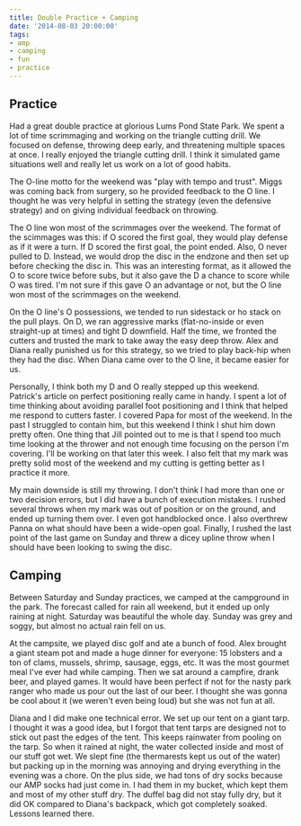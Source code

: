 ```yaml
---
title: Double Practice + Camping
date: '2014-08-03 20:00:00'
tags:
- amp
- camping
- fun
- practice
---
```


## Practice

Had a great double practice at glorious Lums Pond State Park. We spent a lot of time scrimmaging and working on the triangle cutting drill. We focused on defense, throwing deep early, and threatening multiple spaces at once. I really enjoyed the triangle cutting drill. I think it simulated game situations well and really let us work on a lot of good habits. 

The O-line motto for the weekend was "play with tempo and trust". Miggs was coming back from surgery, so he provided feedback to the O line. I thought he was very helpful in setting the strategy (even the defensive strategy) and on giving individual feedback on throwing. 

The O line won most of the scrimmages over the weekend. The format of the scimmages was this: if O scored the first goal, they would play defense as if it were a turn. If D scored the first goal, the point ended. Also, O never pulled to D. Instead, we would drop the disc in the endzone and then set up before checking the disc in. This was an interesting format, as it allowed the O to score twice before subs, but it also gave the D a chance to score while O was tired. I'm not sure if this gave O an advantage or not, but the O line won most of the scrimmages on the weekend. 

On the O line's O possessions, we tended to run sidestack or ho stack on the pull plays. On D, we ran aggressive marks (flat-no-inside or even straight-up at times) and tight D downfield. Half the time, we fronted the cutters and trusted the mark to take away the easy deep throw. Alex and Diana really punished us for this strategy, so we tried to play back-hip when they had the disc. When Diana came over to the O line, it became easier for us. 

Personally, I think both my D and O really stepped up this weekend. Patrick's article on perfect positioning really came in handy. I spent a lot of time thinking about avoiding parallel foot positioning and I think that helped me respond to cutters faster. I covered Papa for most of the weekend. In the past I struggled to contain him, but this weekend I think I shut him down pretty often. One thing that Jill pointed out to me is that I spend too much time looking at the thrower and not enough time focusing on the person I'm covering. I'll be working on that later this week. I also felt that my mark was pretty solid most of the weekend and my cutting is getting better as I practice it more.

My main downside is still my throwing. I don't think I had more than one or two decision errors, but I did have a bunch of execution mistakes. I rushed several throws when my mark was out of position or on the ground, and ended up turning them over. I even got handblocked once. I also overthrew Panna on what should have been a wide-open goal. Finally, I rushed the last point of the last game on Sunday and threw a dicey upline throw when I should have been looking to swing the disc. 


## Camping

Between Saturday and Sunday practices, we camped at the campground in the park. The forecast called for rain all weekend, but it ended up only raining at night. Saturday was beautiful the whole day. Sunday was grey and soggy, but almost no actual rain fell on us. 

At the campsite, we played disc golf and ate a bunch of food. Alex brought a giant steam pot and made a huge dinner for everyone: 15 lobsters and a ton of clams, mussels, shrimp, sausage, eggs, etc. It was the most gourmet meal I've ever had while camping. Then we sat around a campfire, drank beer, and played games. It would have been perfect if not for the nasty park ranger who made us pour out the last of our beer. I thought she was gonna be cool about it (we weren't even being loud) but she was not fun at all.

Diana and I did make one technical error. We set up our tent on a giant tarp. I thought it was a good idea, but I forgot that tent tarps are designed not to stick out past the edges of the tent. This keeps rainwater from pooling on the tarp. So when it rained at night, the water collected inside and most of our stuff got wet. We slept fine (the thermarests kept us out of the water) but packing up in the morning was annoying and drying everything in the evening was a chore. On the plus side, we had tons of dry socks because our AMP socks had just come in. I had them in my bucket, which kept them and most of my other stuff dry. The duffel bag did not stay fully dry, but it did OK compared to Diana's backpack, which got completely soaked. Lessons learned there.

